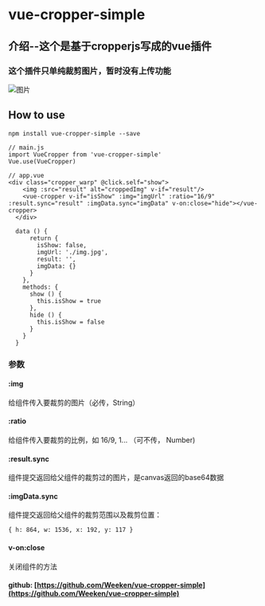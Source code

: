 # vue-cropper-simple


## 介绍--这个是基于**cropperjs**写成的**vue插件**
### 这个插件只单纯裁剪图片，暂时没有上传功能

![图片]()


## How to use

```
npm install vue-cropper-simple --save

```

```
// main.js
import VueCropper from 'vue-cropper-simple'
Vue.use(VueCropper)
```
```
// app.vue
<div class="cropper_warp" @click.self="show">
    <img :src="result" alt="croppedImg" v-if="result"/>
    <vue-cropper v-if="isShow" :img="imgUrl" :ratio="16/9" :result.sync="result" :imgData.sync="imgData" v-on:close="hide"></vue-cropper>
  </div>

  data () {
      return {
        isShow: false,
        imgUrl: './img.jpg',
        result: '',
        imgData: {}
      }
    },
    methods: {
      show () {
        this.isShow = true
      },
      hide () {
        this.isShow = false
      }
    }
  }
```
### 参数
#### :img
给组件传入要裁剪的图片（必传，String）
#### :ratio
给组件传入要裁剪的比例，如 16/9, 1... （可不传， Number)
#### :result.sync
组件提交返回给父组件的裁剪过的图片，是canvas返回的base64数据
#### :imgData.sync
组件提交返回给父组件的裁剪范围以及裁剪位置：
```
{ h: 864, w: 1536, x: 192, y: 117 }
```
#### v-on:close
关闭组件的方法

#### github: [https://github.com/Weeken/vue-cropper-simple](https://github.com/Weeken/vue-cropper-simple)
